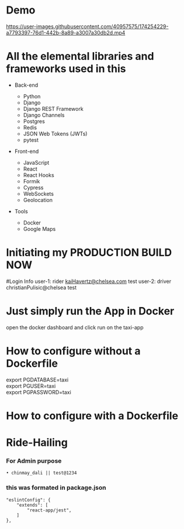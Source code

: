 # Demo


https://user-images.githubusercontent.com/40957575/174254229-a7793397-76d1-442b-8a89-a3007a30db2d.mp4






# All the elemental libraries and frameworks used in this

+ Back-end
    - Python
    - Django
    - Django REST Framework
    - Django Channels
    - Postgres
    - Redis
    - JSON Web Tokens (JWTs)
    - pytest

+ Front-end
    - JavaScript
    - React
    - React Hooks
    - Formik
    - Cypress
    - WebSockets
    - Geolocation

+ Tools
    - Docker
    - Google Maps

# Initiating my PRODUCTION BUILD NOW

#Login Info
user-1:
rider
kaiHavertz@chelsea.com
test
user-2:
driver
christianPulisic@chelsea
test

# Just simply run the App in Docker
open the docker dashboard and click run on the taxi-app



# How to configure without a Dockerfile
export PGDATABASE=taxi \
export PGUSER=taxi \
export PGPASSWORD=taxi

# How to configure with a Dockerfile

# Ride-Hailing


### For Admin purpose
    • chinmay_dali || test@1234 

### this was formated in package.json
```
"eslintConfig": {
    "extends": [
        "react-app/jest",
    ]
},
```
  
